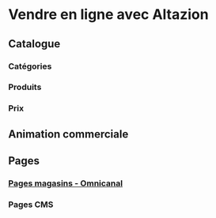 # Vendre en ligne avec Altazion

## Catalogue
### Catégories 
### Produits
### Prix

## Animation commerciale

## Pages
### [Pages magasins - Omnicanal](fr-frv2\vendre\ecommerce\stores.md)
### Pages CMS
 
